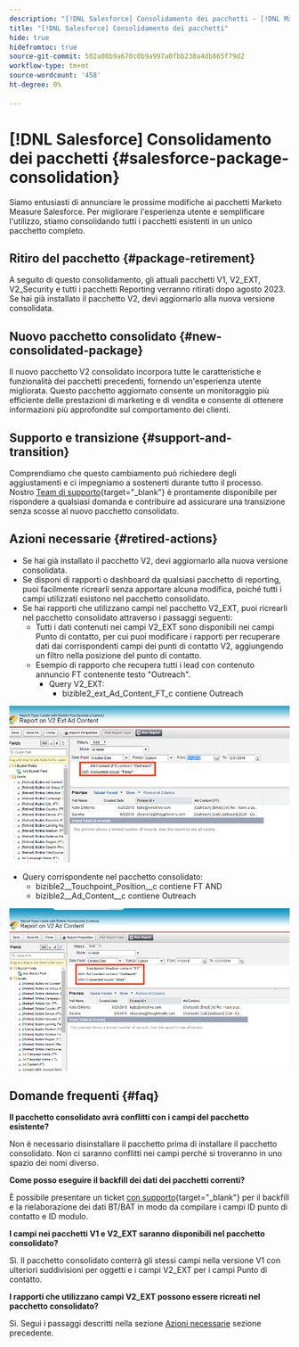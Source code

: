 ```yaml
---
description: "[!DNL Salesforce] Consolidamento dei pacchetti - [!DNL Marketo Measure] - Documentazione del prodotto"
title: "[!DNL Salesforce] Consolidamento dei pacchetti"
hide: true
hidefromtoc: true
source-git-commit: 502a08b9a670c0b9a997a0fbb238a4db865f79d2
workflow-type: tm+mt
source-wordcount: '458'
ht-degree: 0%

---
```


# [!DNL Salesforce] Consolidamento dei pacchetti {#salesforce-package-consolidation}

Siamo entusiasti di annunciare le prossime modifiche ai pacchetti Marketo Measure Salesforce. Per migliorare l&#39;esperienza utente e semplificare l&#39;utilizzo, stiamo consolidando tutti i pacchetti esistenti in un unico pacchetto completo.

## Ritiro del pacchetto {#package-retirement}

A seguito di questo consolidamento, gli attuali pacchetti V1, V2_EXT, V2_Security e tutti i pacchetti Reporting verranno ritirati dopo agosto 2023. Se hai già installato il pacchetto V2, devi aggiornarlo alla nuova versione consolidata.

## Nuovo pacchetto consolidato {#new-consolidated-package}

Il nuovo pacchetto V2 consolidato incorpora tutte le caratteristiche e funzionalità dei pacchetti precedenti, fornendo un&#39;esperienza utente migliorata. Questo pacchetto aggiornato consente un monitoraggio più efficiente delle prestazioni di marketing e di vendita e consente di ottenere informazioni più approfondite sul comportamento dei clienti.

## Supporto e transizione {#support-and-transition}

Comprendiamo che questo cambiamento può richiedere degli aggiustamenti e ci impegniamo a sostenerti durante tutto il processo. Nostro [Team di supporto](https://nation.marketo.com/t5/support/ct-p/Support){target="_blank"} è prontamente disponibile per rispondere a qualsiasi domanda e contribuire ad assicurare una transizione senza scosse al nuovo pacchetto consolidato.

## Azioni necessarie {#retired-actions}

* Se hai già installato il pacchetto V2, devi aggiornarlo alla nuova versione consolidata.
* Se disponi di rapporti o dashboard da qualsiasi pacchetto di reporting, puoi facilmente ricrearli senza apportare alcuna modifica, poiché tutti i campi utilizzati esistono nel pacchetto consolidato.
* Se hai rapporti che utilizzano campi nel pacchetto V2_EXT, puoi ricrearli nel pacchetto consolidato attraverso i passaggi seguenti:
   * Tutti i dati contenuti nei campi V2_EXT sono disponibili nei campi Punto di contatto, per cui puoi modificare i rapporti per recuperare dati dai corrispondenti campi dei punti di contatto V2, aggiungendo un filtro nella posizione del punto di contatto.
   * Esempio di rapporto che recupera tutti i lead con contenuto annuncio FT contenente testo &quot;Outreach&quot;.
      * Query V2_EXT:
         * bizible2_ext_Ad_Content_FT_c contiene Outreach

![](assets/salesforce-package-consolidation-1.png)

* Query corrispondente nel pacchetto consolidato:
   * bizible2__Touchpoint_Position__c contiene FT AND
   * bizible2__Ad_Content__c contiene Outreach

![](assets/salesforce-package-consolidation-2.png)

## Domande frequenti {#faq}

**Il pacchetto consolidato avrà conflitti con i campi del pacchetto esistente?**

Non è necessario disinstallare il pacchetto prima di installare il pacchetto consolidato. Non ci saranno conflitti nei campi perché si troveranno in uno spazio dei nomi diverso.

**Come posso eseguire il backfill dei dati dei pacchetti correnti?**

È possibile presentare un ticket [con supporto](https://nation.marketo.com/t5/support/ct-p/Support){target="_blank"} per il backfill e la rielaborazione dei dati BT/BAT in modo da compilare i campi ID punto di contatto e ID modulo.

**I campi nei pacchetti V1 e V2_EXT saranno disponibili nel pacchetto consolidato?**

Sì. Il pacchetto consolidato conterrà gli stessi campi nella versione V1 con ulteriori suddivisioni per oggetti e i campi V2_EXT per i campi Punto di contatto.

**I rapporti che utilizzano campi V2_EXT possono essere ricreati nel pacchetto consolidato?**

Sì. Segui i passaggi descritti nella sezione [Azioni necessarie](#retired-actions) sezione precedente.
